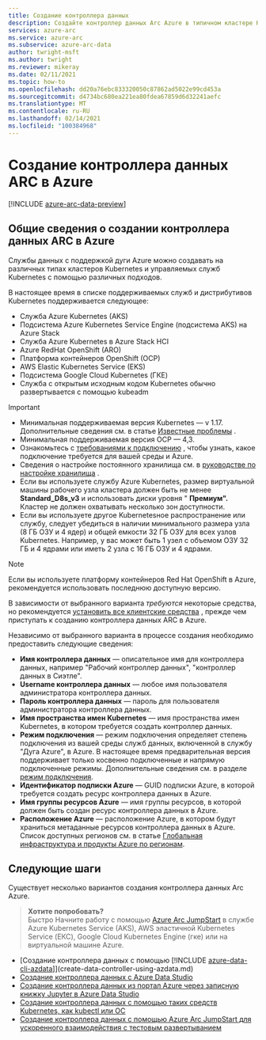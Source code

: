 ```yaml
---
title: Создание контроллера данных
description: Создайте контроллер данных Arc Azure в типичном кластере Kubernetes с несколькими узлами, который вы уже развернули.
services: azure-arc
ms.service: azure-arc
ms.subservice: azure-arc-data
author: twright-msft
ms.author: twright
ms.reviewer: mikeray
ms.date: 02/11/2021
ms.topic: how-to
ms.openlocfilehash: dd20a76ebc833320050c87862ad5022e99cd453a
ms.sourcegitcommit: d4734bc680ea221ea80fdea67859d6d32241aefc
ms.translationtype: MT
ms.contentlocale: ru-RU
ms.lasthandoff: 02/14/2021
ms.locfileid: "100384968"
---
```

# <a name="create-the-azure-arc-data-controller"></a>Создание контроллера данных ARC в Azure

[!INCLUDE [azure-arc-data-preview](../../../includes/azure-arc-data-preview.md)]

## <a name="overview-of-creating-the-azure-arc-data-controller"></a>Общие сведения о создании контроллера данных ARC в Azure

Службы данных с поддержкой дуги Azure можно создавать на различных типах кластеров Kubernetes и управляемых служб Kubernetes с помощью различных подходов.

В настоящее время в списке поддерживаемых служб и дистрибутивов Kubernetes поддерживается следующее:

- Служба Azure Kubernetes (AKS)
- Подсистема Azure Kubernetes Service Engine (подсистема AKS) на Azure Stack
- Служба Azure Kubernetes в Azure Stack HCI
- Azure RedHat OpenShift (ARO)
- Платформа контейнеров OpenShift (OCP)
- AWS Elastic Kubernetes Service (EKS)
- Подсистема Google Cloud Kubernetes (ГКЕ)
- Служба с открытым исходным кодом Kubernetes обычно развертывается с помощью kubeadm

> [!IMPORTANT]
> * Минимальная поддерживаемая версия Kubernetes — v 1.17. Дополнительные сведения см. в статье [Известные проблемы](./release-notes.md#known-issues) . 
> * Минимальная поддерживаемая версия OCP — 4,3.
> * Ознакомьтесь с [требованиями к подключению](connectivity.md) , чтобы узнать, какое подключение требуется для вашей среды и Azure.
> * Сведения о настройке постоянного хранилища см. в [руководстве по настройке хранилища](storage-configuration.md) .
> * Если вы используете службу Azure Kubernetes, размер виртуальной машины рабочего узла кластера должен быть не менее **Standard_D8s_v3** и использовать диски уровня " **Премиум".** Кластер не должен охватывать несколько зон доступности. 
> * Если вы используете другое Kubernetesное распространение или службу, следует убедиться в наличии минимального размера узла (8 ГБ ОЗУ и 4 ядер) и общей емкости 32 ГБ ОЗУ для всех узлов Kubernetes. Например, у вас может быть 1 узел с объемом ОЗУ 32 ГБ и 4 ядрами или иметь 2 узла с 16 ГБ ОЗУ и 4 ядрами.

> [!NOTE]
> Если вы используете платформу контейнеров Red Hat OpenShift в Azure, рекомендуется использовать последнюю доступную версию.

В зависимости от выбранного варианта _требуются_ некоторые средства, но рекомендуется [установить все клиентские средства](./install-client-tools.md) , прежде чем приступать к созданию контроллера данных ARC в Azure.

Независимо от выбранного варианта в процессе создания необходимо предоставить следующие сведения:

- **Имя контроллера данных** — описательное имя для контроллера данных, например "Рабочий контроллер данных", "контроллер данных в Сиэтле".
- **Username контроллера данных** — любое имя пользователя администратора контроллера данных.
- **Пароль контроллера данных** — пароль для пользователя администратора контроллера данных.
- **Имя пространства имен Kubernetes** — имя пространства имен Kubernetes, в котором требуется создать контроллер данных.
- **Режим подключения** — режим подключения определяет степень подключения из вашей среды служб данных, включенной в службу "Дуга Azure", в Azure. В настоящее время предварительная версия поддерживает только косвенно подключенные и напрямую подключенные режимы.  Дополнительные сведения см. в разделе [режим подключения](./connectivity.md). 
- **Идентификатор подписки Azure** — GUID подписки Azure, в которой требуется создать ресурс контроллера данных в Azure.
- **Имя группы ресурсов Azure** — имя группы ресурсов, в которой должен быть создан ресурс контроллера данных в Azure.
- **Расположение Azure** — расположение Azure, в котором будут храниться метаданные ресурсов контроллера данных в Azure. Список доступных регионов см. в статье [Глобальная инфраструктура и продукты Azure по регионам](https://azure.microsoft.com/global-infrastructure/services/?products=azure-arc).

## <a name="next-steps"></a>Следующие шаги

Существует несколько вариантов создания контроллера данных Arc Azure.

> **Хотите попробовать?**  
> Быстро Начните работу с помощью [Azure Arc JumpStart](https://azurearcjumpstart.io/azure_arc_jumpstart/azure_arc_data/) в службе Azure Kubernetes Service (AKS), AWS эластичной Kubernetes Service (ЕКС), Google Cloud Kubernetes Engine (гке) или на виртуальной машине Azure.
> 
- [Создание контроллера данных с помощью [!INCLUDE [azure-data-cli-azdata](../../../includes/azure-data-cli-azdata.md)]](create-data-controller-using-azdata.md)
- [Создание контроллера данных с Azure Data Studio](create-data-controller-azure-data-studio.md)
- [Создание контроллера данных из портал Azure через записную книжку Jupyter в Azure Data Studio](create-data-controller-resource-in-azure-portal.md)
- [Создание контроллера данных с помощью таких средств Kubernetes, как kubectl или OC](create-data-controller-using-kubernetes-native-tools.md)
- [Создание контроллера данных с помощью Azure Arc JumpStart для ускоренного взаимодействия с тестовым развертыванием](https://azurearcjumpstart.io/azure_arc_jumpstart/azure_arc_data/)
